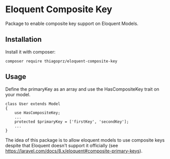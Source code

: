 # Eloquent Composite Key
Package to enable composite key support on Eloquent Models.


## Installation
Install it with composer:

`composer require thiagoprz/eloquent-composite-key`

## Usage
Define the primaryKey as an array and use the HasCompositeKey trait on your model.

```
class User extends Model 
{
    use HasCompositeKey;
    ...
    protected $primaryKey = ['firstKey', 'secondKey'];
    ...
}
```

The idea of this package is to allow eloquent models to use composite keys despite that Eloquent doesn't support it officially (see https://laravel.com/docs/8.x/eloquent#composite-primary-keys).  

